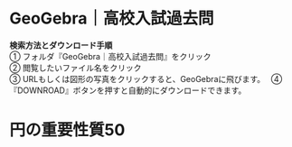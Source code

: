 # GeoGebra｜高校入試過去問
**検索方法とダウンロード手順**<br>
① フォルダ『GeoGebra｜高校入試過去問』をクリック<br>
② 閲覧したいファイル名をクリック<br>
③ URLもしくは図形の写真をクリックすると、GeoGebraに飛びます。　
④『DOWNROAD』ボタンを押すと自動的にダウンロードできます。<br>
# 円の重要性質50
